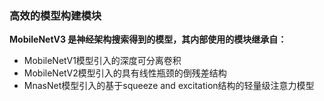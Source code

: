 ### 高效的模型构建模块

__MobileNetV3 是神经架构搜索得到的模型，其内部使用的模块继承自：__
* MobileNetV1模型引入的深度可分离卷积
* MobileNetV2模型引入的具有线性瓶颈的倒残差结构
* MnasNet模型引入的基于squeeze and excitation结构的轻量级注意力模型

